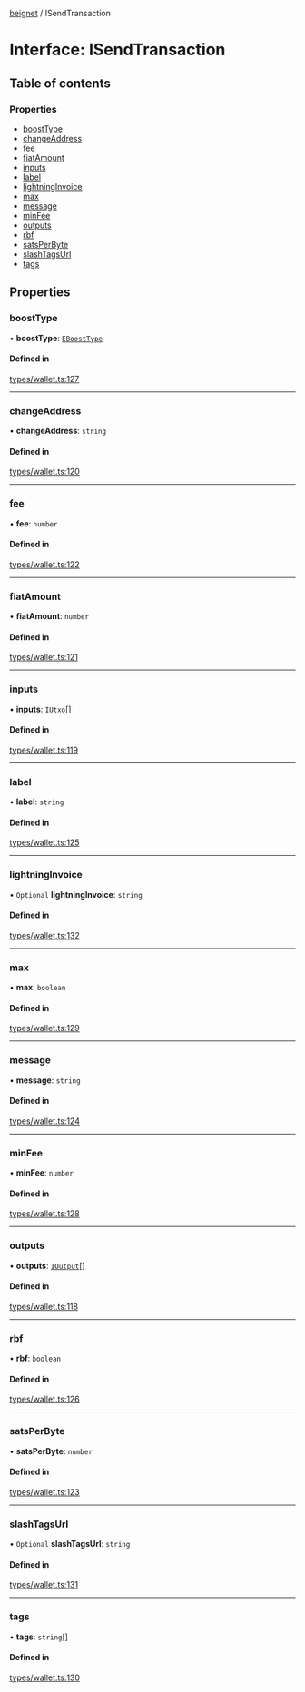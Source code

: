 [beignet](../README.md) / ISendTransaction

# Interface: ISendTransaction

## Table of contents

### Properties

- [boostType](ISendTransaction.md#boosttype)
- [changeAddress](ISendTransaction.md#changeaddress)
- [fee](ISendTransaction.md#fee)
- [fiatAmount](ISendTransaction.md#fiatamount)
- [inputs](ISendTransaction.md#inputs)
- [label](ISendTransaction.md#label)
- [lightningInvoice](ISendTransaction.md#lightninginvoice)
- [max](ISendTransaction.md#max)
- [message](ISendTransaction.md#message)
- [minFee](ISendTransaction.md#minfee)
- [outputs](ISendTransaction.md#outputs)
- [rbf](ISendTransaction.md#rbf)
- [satsPerByte](ISendTransaction.md#satsperbyte)
- [slashTagsUrl](ISendTransaction.md#slashtagsurl)
- [tags](ISendTransaction.md#tags)

## Properties

### boostType

• **boostType**: [`EBoostType`](../enums/EBoostType.md)

#### Defined in

[types/wallet.ts:127](https://github.com/synonymdev/beignet/blob/e4162f7/src/types/wallet.ts#L127)

___

### changeAddress

• **changeAddress**: `string`

#### Defined in

[types/wallet.ts:120](https://github.com/synonymdev/beignet/blob/e4162f7/src/types/wallet.ts#L120)

___

### fee

• **fee**: `number`

#### Defined in

[types/wallet.ts:122](https://github.com/synonymdev/beignet/blob/e4162f7/src/types/wallet.ts#L122)

___

### fiatAmount

• **fiatAmount**: `number`

#### Defined in

[types/wallet.ts:121](https://github.com/synonymdev/beignet/blob/e4162f7/src/types/wallet.ts#L121)

___

### inputs

• **inputs**: [`IUtxo`](IUtxo.md)[]

#### Defined in

[types/wallet.ts:119](https://github.com/synonymdev/beignet/blob/e4162f7/src/types/wallet.ts#L119)

___

### label

• **label**: `string`

#### Defined in

[types/wallet.ts:125](https://github.com/synonymdev/beignet/blob/e4162f7/src/types/wallet.ts#L125)

___

### lightningInvoice

• `Optional` **lightningInvoice**: `string`

#### Defined in

[types/wallet.ts:132](https://github.com/synonymdev/beignet/blob/e4162f7/src/types/wallet.ts#L132)

___

### max

• **max**: `boolean`

#### Defined in

[types/wallet.ts:129](https://github.com/synonymdev/beignet/blob/e4162f7/src/types/wallet.ts#L129)

___

### message

• **message**: `string`

#### Defined in

[types/wallet.ts:124](https://github.com/synonymdev/beignet/blob/e4162f7/src/types/wallet.ts#L124)

___

### minFee

• **minFee**: `number`

#### Defined in

[types/wallet.ts:128](https://github.com/synonymdev/beignet/blob/e4162f7/src/types/wallet.ts#L128)

___

### outputs

• **outputs**: [`IOutput`](IOutput.md)[]

#### Defined in

[types/wallet.ts:118](https://github.com/synonymdev/beignet/blob/e4162f7/src/types/wallet.ts#L118)

___

### rbf

• **rbf**: `boolean`

#### Defined in

[types/wallet.ts:126](https://github.com/synonymdev/beignet/blob/e4162f7/src/types/wallet.ts#L126)

___

### satsPerByte

• **satsPerByte**: `number`

#### Defined in

[types/wallet.ts:123](https://github.com/synonymdev/beignet/blob/e4162f7/src/types/wallet.ts#L123)

___

### slashTagsUrl

• `Optional` **slashTagsUrl**: `string`

#### Defined in

[types/wallet.ts:131](https://github.com/synonymdev/beignet/blob/e4162f7/src/types/wallet.ts#L131)

___

### tags

• **tags**: `string`[]

#### Defined in

[types/wallet.ts:130](https://github.com/synonymdev/beignet/blob/e4162f7/src/types/wallet.ts#L130)
